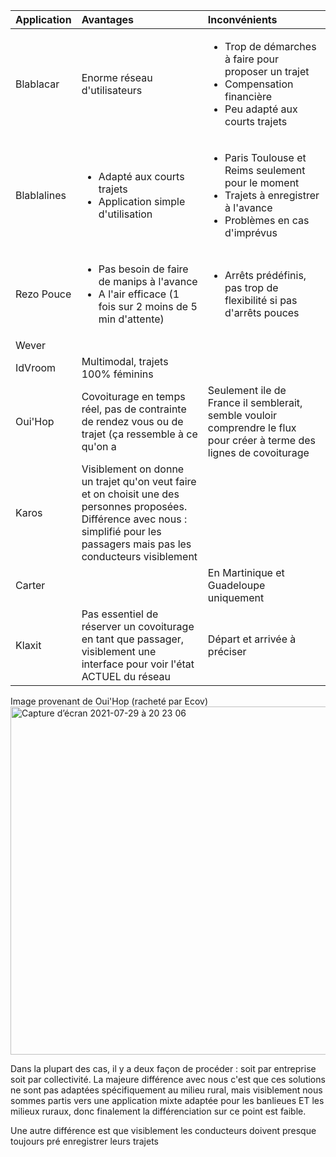 | Application | Avantages | Inconvénients | 
|:-----------|:-----------|:-----------|
|Blablacar | Enorme réseau d'utilisateurs| <ul><li>Trop de démarches à faire pour proposer un trajet</li><li>Compensation financière</li><li>Peu adapté aux courts trajets</li></ul>|
|Blablalines |<ul><li>Adapté aux courts trajets</li><li>Application simple d'utilisation</li></ul> | <ul><li>Paris Toulouse et Reims seulement pour le moment</li><li>Trajets à enregistrer à l'avance</li><li>Problèmes en cas d'imprévus</li></ul> |
|Rezo Pouce |<ul><li>Pas besoin de faire de manips à l'avance</li><li>A l'air efficace (1 fois sur 2 moins de 5 min d'attente)</li></ul> |<ul><li>Arrêts prédéfinis, pas trop de flexibilité si pas d'arrêts pouces</li></ul> |
|Wever | | |
|IdVroom | Multimodal, trajets 100% féminins | |
|Oui'Hop | Covoiturage en temps réel, pas de contrainte de rendez vous ou de trajet (ça ressemble à ce qu'on a| Seulement ile de France il semblerait, semble vouloir comprendre le flux pour créer à terme des lignes de covoiturage |
|Karos | Visiblement on donne un trajet qu'on veut faire et on choisit une des personnes proposées. Différence avec nous : simplifié pour les passagers mais pas les conducteurs visiblement | |
|Carter | | En Martinique et Guadeloupe uniquement|
|Klaxit | Pas essentiel de réserver un covoiturage en tant que passager, visiblement une interface pour voir l'état ACTUEL du réseau | Départ et arrivée à préciser |

Image provenant de Oui'Hop (racheté par Ecov) 
<img width="557" alt="Capture d’écran 2021-07-29 à 20 23 06" src="https://user-images.githubusercontent.com/85169666/127545619-712ab7c7-2519-4e83-9590-45c691f24d1d.png">

Dans la plupart des cas, il y a deux façon de procéder : soit par entreprise soit par collectivité. 
La majeure différence avec nous c'est que ces solutions ne sont pas adaptées spécifiquement au milieu rural, mais visiblement nous sommes partis vers une application mixte adaptée pour les banlieues ET les milieux ruraux, donc finalement la différenciation sur ce point est faible. 

Une autre différence est que visiblement les conducteurs doivent presque toujours pré enregistrer leurs trajets 
